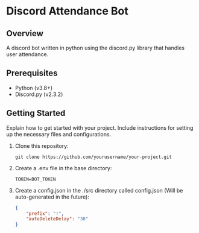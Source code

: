 # Discord Attendance Bot

## Overview

A discord bot written in python using the discord.py library that handles user attendance.

## Prerequisites

- Python (v3.8+)
- Discord.py (v2.3.2)

## Getting Started

Explain how to get started with your project. Include instructions for setting up the necessary files and configurations.

1. Clone this repository:

   ```shell
   git clone https://github.com/yourusername/your-project.git

2. Create a .env file in the base directory:
    ```env
    TOKEN=BOT_TOKEN
3. Create a config.json in the ./src directory called config.json (Will be auto-generated in the future):
    ```json
    {
        "prefix": "!",
        "autoDeleteDelay": "30"
    }